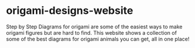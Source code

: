 # origami-designs-website
Step by Step Diagrams for origami are some of the easiest ways to make origami figures but are hard to find. This website shows a collection of some of the best diagrams for origami animals you can get, all in one place!
